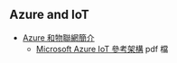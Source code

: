 ## Azure and IoT
  * [Azure 和物聯網簡介](https://docs.microsoft.com/zh-tw/azure/iot-fundamentals/iot-introduction)
    * [Microsoft Azure IoT 參考架構](https://aka.ms/iotrefarchitecture) pdf 檔
